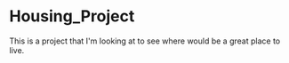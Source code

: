 # Housing_Project
This is a project that I'm looking at to see where would be a great place to live.  

